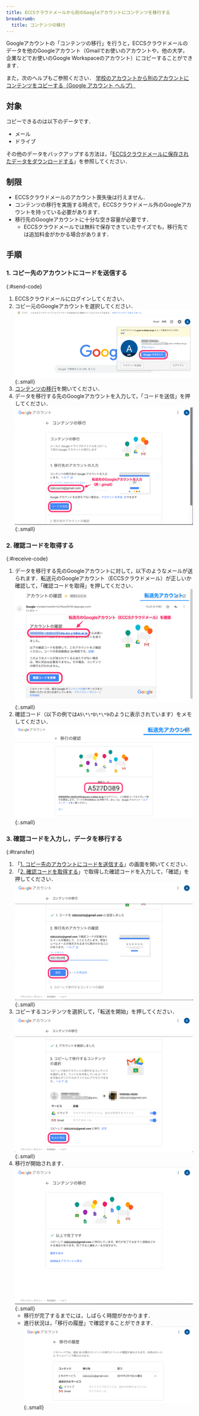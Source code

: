 ```yaml
---
title: ECCSクラウドメールから別のGoogleアカウントにコンテンツを移行する
breadcrumb:
  title: コンテンツの移行
---
```


Googleアカウントの「コンテンツの移行」を行うと，ECCSクラウドメールのデータを他のGoogleアカウント（Gmailでお使いのアカウントや，他の大学，企業などでお使いのGoogle Workspaceのアカウント）にコピーすることができます．

また，次のヘルプもご参照ください．
[学校のアカウントから別のアカウントにコンテンツをコピーする（Google アカウント ヘルプ）](https://support.google.com/accounts/answer/6386856)

## 対象

コピーできるのは以下のデータです．

* メール
* ドライブ

その他のデータをバックアップする方法は，「[ECCSクラウドメールに保存されたデータをダウンロードする](../download/)」を参照してください．

## 制限

* ECCSクラウドメールのアカウント喪失後は行えません．
* コンテンツの移行を実施する時点で，ECCSクラウドメール外のGoogleアカウントを持っている必要があります．
* 移行先のGoogleアカウントに十分な空き容量が必要です．
  * ECCSクラウドメールでは無料で保存できていたサイズでも，移行先では追加料金がかかる場合があります．

## 手順

### 1. コピー先のアカウントにコードを送信する
{:#send-code}

1. ECCSクラウドメールにログインしてください．
1. コピー元のGoogleアカウントを選択してください．
   ![](./01.png){:.small}
1. [コンテンツの移行](https://takeout.google.com/transfer)を開いてください．
1. データを移行する先のGoogleアカウントを入力して，「コードを送信」を押してください．
   ![](./03.png){:.small}

### 2. 確認コードを取得する
{:#receive-code}

1. データを移行する先のGoogleアカウントに対して，以下のようなメールが送られます．転送元のGoogleアカウント（ECCSクラウドメール）が正しいか確認して，「確認コードを取得」を押してください．
   ![](./04.png){:.small}
1. 確認コード（以下の例では`A5\*\*D\*\*9`のように表示されています）をメモしてください．
   ![](./05.png){:.small}

### 3. 確認コードを入力し，データを移行する
{:#transfer}

1. 「[1. コピー先のアカウントにコードを送信する](#send-code)」の画面を開いてください．
1. 「[2. 確認コードを取得する](#receive-code)」で取得した確認コードを入力して，「確認」を押してください．
   ![](./06.png){:.small}
1. コピーするコンテンツを選択して，「転送を開始」を押してください．
   ![](./07.png){:.small}
1. 移行が開始されます．
   ![](./08.png){:.small}
   - 移行が完了するまでには，しばらく時間がかかります．
   - 進行状況は，「移行の履歴」で確認することができます．
     ![](./09.png){:.small}
